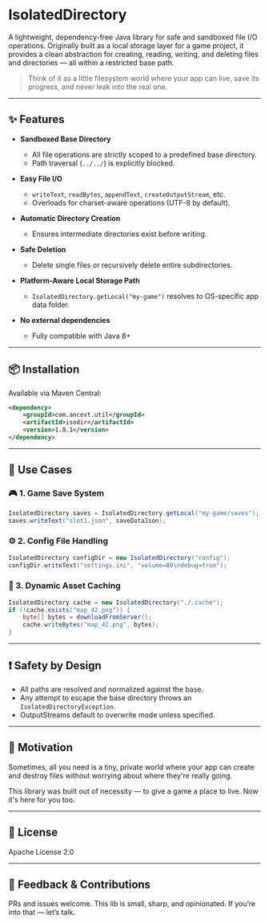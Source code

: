 # IsolatedDirectory

A lightweight, dependency-free Java library for safe and sandboxed file I/O operations.
Originally built as a local storage layer for a game project, it provides a clean abstraction for creating, reading, writing, and deleting files and directories — all within a restricted base path.

> Think of it as a little filesystem world where your app can live, save its progress, and never leak into the real one.

---

## ✨ Features

* **Sandboxed Base Directory**

    * All file operations are strictly scoped to a predefined base directory.
    * Path traversal (`../../`) is explicitly blocked.

* **Easy File I/O**

    * `writeText`, `readBytes`, `appendText`, `createOutputStream`, etc.
    * Overloads for charset-aware operations (UTF-8 by default).

* **Automatic Directory Creation**

    * Ensures intermediate directories exist before writing.

* **Safe Deletion**

    * Delete single files or recursively delete entire subdirectories.

* **Platform-Aware Local Storage Path**

    * `IsolatedDirectory.getLocal("my-game")` resolves to OS-specific app data folder.

* **No external dependencies**

    * Fully compatible with Java 8+

---

## 📦 Installation

Available via Maven Central:

```xml
<dependency>
    <groupId>com.ancevt.util</groupId>
    <artifactId>isodir</artifactId>
    <version>1.0.1</version>
</dependency>
```

---

## 🚀 Use Cases

### 🎮 1. Game Save System

```java
IsolatedDirectory saves = IsolatedDirectory.getLocal("my-game/saves");
saves.writeText("slot1.json", saveDataJson);
```

### ⚙️ 2. Config File Handling

```java
IsolatedDirectory configDir = new IsolatedDirectory("config");
configDir.writeText("settings.ini", "volume=80\ndebug=true");
```

### 📁 3. Dynamic Asset Caching

```java
IsolatedDirectory cache = new IsolatedDirectory("./.cache");
if (!cache.exists("map_42.png")) {
    byte[] bytes = downloadFromServer();
    cache.writeBytes("map_42.png", bytes);
}
```
---

## ❗ Safety by Design

* All paths are resolved and normalized against the base.
* Any attempt to escape the base directory throws an `IsolatedDirectoryException`.
* OutputStreams default to overwrite mode unless specified.

---

## 🧠 Motivation

Sometimes, all you need is a tiny, private world where your app can create and destroy files without worrying about where they're really going.

This library was built out of necessity — to give a game a place to live. Now it's here for you too.

---

## 📃 License

Apache License 2.0

---

## 💬 Feedback & Contributions

PRs and issues welcome. This lib is small, sharp, and opinionated. If you’re into that — let’s talk.
